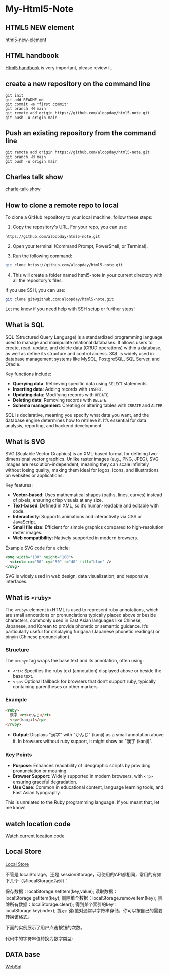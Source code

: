 ﻿ # My-Html5-Note

## HTML5 NEW element

[html5-new-element](https://www.runoob.com/html/html5-new-element.html)
 ## HTML handbook

 [Html5 handbook](https://www.runoob.com/tags/html-reference.html) is very important, please review it.

 ## create a new repository on the command line 
```echo "# html5-note" >> README.md
git init
git add README.md
git commit -m "first commit"
git branch -M main
git remote add origin https://github.com/aloopday/html5-note.git
git push -u origin main
```


## Push an existing repository from the command line 

```
git remote add origin https://github.com/aloopday/html5-note.git
git branch -M main
git push -u origin main
```
## Charles talk show

[charle-talk-show](https://www.youtube.com/@HKUCharles )

## How to clone a remote repo to local

To clone a GitHub repository to your local machine, follow these steps:

1. Copy the repository's URL. For your repo, you can use:
```bash
https://github.com/aloopday/html5-note.git
```

2. Open your terminal (Command Prompt, PowerShell, or Terminal).

3. Run the following command:
```bash
git clone https://github.com/aloopday/html5-note.git
```

4. This will create a folder named html5-note in your current directory with all the repository's files.

If you use SSH, you can use:
```bash
git clone git@github.com:aloopday/html5-note.git
```

Let me know if you need help with SSH setup or further steps!

## What is SQL

SQL (Structured Query Language) is a standardized programming language used to manage and manipulate relational databases. It allows users to create, read, update, and delete data (CRUD operations) within a database, as well as define its structure and control access. SQL is widely used in database management systems like MySQL, PostgreSQL, SQL Server, and Oracle.

Key functions include:
- **Querying data**: Retrieving specific data using `SELECT` statements.
- **Inserting data**: Adding records with `INSERT`.
- **Updating data**: Modifying records with `UPDATE`.
- **Deleting data**: Removing records with `DELETE`.
- **Schema management**: Creating or altering tables with `CREATE` and `ALTER`.

SQL is declarative, meaning you specify what data you want, and the database engine determines how to retrieve it. It’s essential for data analysis, reporting, and backend development.

##  What is SVG

SVG (Scalable Vector Graphics) is an XML-based format for defining two-dimensional vector graphics. Unlike raster images (e.g., PNG, JPEG), SVG images are resolution-independent, meaning they can scale infinitely without losing quality, making them ideal for logos, icons, and illustrations on websites or applications.

Key features:
- **Vector-based**: Uses mathematical shapes (paths, lines, curves) instead of pixels, ensuring crisp visuals at any size.
- **Text-based**: Defined in XML, so it’s human-readable and editable with code.
- **Interactivity**: Supports animations and interactivity via CSS or JavaScript.
- **Small file size**: Efficient for simple graphics compared to high-resolution raster images.
- **Web compatibility**: Natively supported in modern browsers.

Example SVG code for a circle:
```xml
<svg width="100" height="100">
  <circle cx="50" cy="50" r="40" fill="blue" />
</svg>
```

SVG is widely used in web design, data visualization, and responsive interfaces.

## What is `<ruby>`

The `<ruby>` element in HTML is used to represent ruby annotations, which are small annotations or pronunciations typically placed above or beside characters, commonly used in East Asian languages like Chinese, Japanese, and Korean to provide phonetic or semantic guidance. It’s particularly useful for displaying furigana (Japanese phonetic readings) or pinyin (Chinese pronunciation).

### Structure
The `<ruby>` tag wraps the base text and its annotation, often using:
- `<rt>`: Specifies the ruby text (annotation) displayed above or beside the base text.
- `<rp>`: Optional fallback for browsers that don’t support ruby, typically containing parentheses or other markers.

### Example
```html
<ruby>
  漢字 <rt>かんじ</rt>
  <rp>(kanji)</rp>
</ruby>
```
- **Output**: Displays "漢字" with "かんじ" (kanji) as a small annotation above it. In browsers without ruby support, it might show as "漢字 (kanji)".

### Key Points
- **Purpose**: Enhances readability of ideographic scripts by providing pronunciation or meaning.
- **Browser Support**: Widely supported in modern browsers, with `<rp>` ensuring graceful degradation.
- **Use Case**: Common in educational content, language learning tools, and East Asian typography.

This is unrelated to the Ruby programming language. If you meant that, let me know!

## watch location code

[Watch current location code](https://www.runoob.com/try/try.php?filename=tryhtml5_geolocation_watchposition)


## Local Store
[Local Store](https://www.runoob.com/html/html5-webstorage.html)

不管是 localStorage，还是 sessionStorage，可使用的API都相同，常用的有如下几个（以localStorage为例）：

保存数据：localStorage.setItem(key,value);
读取数据：localStorage.getItem(key);
删除单个数据：localStorage.removeItem(key);
删除所有数据：localStorage.clear();
得到某个索引的key：localStorage.key(index);
提示: 键/值对通常以字符串存储，你可以按自己的需要转换该格式。

下面的实例展示了用户点击按钮的次数。

代码中的字符串值转换为数字类型:

## DATA base
[WebSql](https://www.runoob.com/html/html5-web-sql.html)